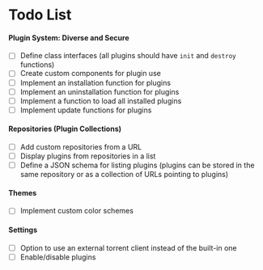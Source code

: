 # Todo List

#### Plugin System: Diverse and Secure

- [ ] Define class interfaces (all plugins should have `init` and `destroy` functions)
- [ ] Create custom components for plugin use
- [ ] Implement an installation function for plugins
- [ ] Implement an uninstallation function for plugins
- [ ] Implement a function to load all installed plugins
- [ ] Implement update functions for plugins

#### Repositories (Plugin Collections)

- [ ] Add custom repositories from a URL
- [ ] Display plugins from repositories in a list
- [ ] Define a JSON schema for listing plugins (plugins can be stored in the same repository or as a collection of URLs pointing to plugins)

#### Themes

- [ ] Implement custom color schemes

#### Settings

- [ ] Option to use an external torrent client instead of the built-in one
- [ ] Enable/disable plugins
